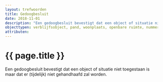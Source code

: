 ```yaml
---
layout: trefwoorden
title: Gedoogbesluit
date: 2018-11-01
description: "Een gedoogbesluit bevestigt dat een object of situatie niet toegestaan is maar dat er (tijdelijk) niet gehandhaafd zal worden"
objecttypen: verblijfsobject, pand, woonplaats, openbare ruimte, nummeraanduiding, standplaats, ligplaats
attributen:
---
```


# {{ page.title }}

Een gedoogbesluit bevestigt dat een object of situatie niet toegestaan is maar dat er (tijdelijk) niet gehandhaafd zal worden.
